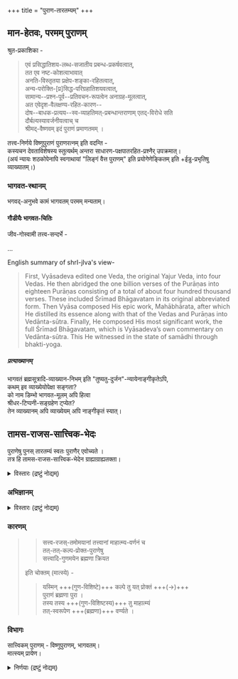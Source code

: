 +++
title = "पुराण-तारतम्यम्"
+++

## मान-हेतवः, परमम् पुराणम्
श्रुत-प्रकाशिका -

> एवं प्रसिद्धातिशय-लब्ध-सजातीय प्रबन्ध-प्रकर्षवत्वात्,  
तत एव नष्ट-कोशत्वाभावात्  
अनति-विस्तृतया प्रक्षेप-शङ्का-रहितत्वात्,  
अन्य-परोक्ति-[प्र]सिद्ध-परिग्रहातिशयवत्वात्,  
सामान्य--प्रश्न-पूर्व--प्रतिवचन-रूपत्वेन अनाग्रह-मूलत्वात्,  
अत एवेदृश-वैलक्षण्य-रहित-कारण--  
दोष--बाधक-प्रत्यय--स्व-व्याहतिमत्-प्रबन्धान्तराणाम् एतद्-विरोधे सति  
दौर्बल्यस्यावर्जनीयत्वाच् च  
श्रीमद्-वैष्णवम् इदं पुराणं प्रमाणतमम् ।  

तत्त्व-निर्णये विष्णुपुराणं पुराणरत्नम् इति वदन्ति -  
कस्यचन देवताविशेषस्य स्तुत्यर्थम् अन्तरा साधारण-पक्षपातरहित-प्रश्नैर् उपक्रमात्।  
(अयं न्यायः शठकोपेनापि स्वगाथायां "लिङ्गं वैत्त पुराणम्" इति प्रयोगेणेङ्कितम् इति +ईडु-प्रभृतिषु व्याख्यातम्।)  

### भागवत-स्थानम्
भगवद्-अनुभवे कामं भागवतम् परमम् मन्यताम्।  

#### गौडीयैः भागवत-चितिः

जीव-गोस्वामी तत्त्व-सन्दर्भे - 

…


English summary of shrI-jIva's view-

> First, Vyāsadeva edited one Veda, the original Yajur Veda, into four Vedas. He then abridged the one billion verses of the Purāṇas into eighteen Purāṇas consisting of a total of about four hundred thousand verses. These included Śrīmad Bhāgavatam in its original abbreviated form. Then Vyāsa composed His epic work, Mahābhārata, after which He distilled its essence along with that of the Vedas and Purāṇas into Vedānta-sūtra. Finally, He composed His most significant work, the full Śrīmad Bhāgavatam, which is Vyāsadeva’s own commentary on Vedānta-sūtra. This He witnessed in the state of samādhi through bhakti-yoga.

##### प्रत्याख्यानम्
भागवतं ब्रह्मसूत्रादि-व्याख्यान-निभम् इति "तुष्यतु-दुर्जन"-न्यायेनाङ्गीकृतेऽपि,  
कथम् इव व्याख्येयोपेक्षा सङ्गता?  
को नाम डिम्भो भागवत-मूलम् अपि हित्वा  
श्रीधर-टिप्पनी-सङ्ग्रहेण ट्प्येत?  
तेन व्याख्यानम् अपि व्याख्येयम् अपि नाङ्गीकृतं स्यात्। 


## तामस-राजस-सात्त्विक-भेदः
पुराणेषु पुनस् तारतम्यं स्वतः पुराणैर् एवोच्यते ।  
तत्र हि तामस-राजस-सात्त्विक-भेदेन ग्राह्याग्राह्यतक्ता।  

<details><summary>विस्तारः (द्रष्टुं नोद्यम्)</summary>

[वेदार्थसङ्ग्रहे](/rAmAnujIyam/content/tattvam/rAmAnujaH/vedArtha-sangrahaH/sarva-prastutiH/16_ku-dRShTiH) - 

यथोक्तं मात्स्ये

> संकीर्णाः सात्त्विकाश् चैव  
> राजसास् तामसास् तथा । 

इति । 
</details>

### अभिज्ञानम्

<details><summary>विस्तारः (द्रष्टुं नोद्यम्)</summary>

सात्त्विकादि-विभागे कारणं मात्स्ये प्रदर्शितम् - 

> अग्नेः शिवस्य माहात्म्यं  
तामसेषु प्रकीर्त्यते ॥  
राजसेषु च माहात्म्यम्  
अधिकं ब्रह्मणो विदुः ।  
संकीर्णेषु सरस्वत्याः  
पितॄणां च निगद्यते ॥ 

भेदभिन्नेषु तत्त्वांशे विरोधाभाव।  
विरुद्धांशोऽप्रमाणम्, अन्यत्सर्वं प्रमाणम् ।  
</details>


### कारणम्

> > सत्त्व-रजस्-तमोमयानां तत्त्वानां माहात्म्य-वर्णनं च  
> तत्-तत्-कल्प-प्रोक्त-पुराणेषु  
> सत्त्वादि-गुणमयेन ब्रह्मणा क्रियत 
> 
> इति चोक्तम् (मात्स्ये) - 
>
> > यस्मिन् +++(गुण-विशिष्टे)+++ कल्पे तु यत् प्रोक्तं +++(→)+++  
पुराणं ब्रह्मणा पुरा ।  
तस्य तस्य +++(गुण-विशिष्टस्य)+++ तु माहात्म्यं  
तत्-स्वरूपेण +++(ब्रह्मणा)+++ वर्ण्यते । 


### विभागः
सात्त्विकम् पुराणम् - विष्णुपुराणम्, भागवतम्।  
मात्स्यम् प्रायेण। 

<details><summary>निर्णयाः (द्रष्टुं नोद्यम्)</summary>

> अत्र पूर्वं महादेवः प्रसादमकरोत्प्रभुः ॥

इत्य्-अस्य व्याख्याने गोविन्दराजः पाद्म-कूर्मे उदाहृत्य वदति - 

> तद्-विरोधे तामस-पुराण-वचनानि न प्रमाणानि।

यतीन्द्र-मत-दीपिका-व्याख्याने वासुदेवः, शिवप्रसाद-द्विवेदी च - 

> 'वैष्णवं नारदीयं च  
तथा भागवतं शुभम् ।  
गारुडं च तथा पाद्मं  
वाराहं शुभदर्शने ॥  
षडेतानि पुराणानि  
**सात्त्विकानि** मतानि मे ।  
> 
> ब्रह्माण्डं ब्रह्मवैवर्तम्  
मार्कण्डेयं तथैव च ॥  
भविष्यं वामनं ब्राह्मं  
**राजसानि** निबोध मे । 
> 
> मात्स्यं कौर्मं तथा लैङ्गं  
शैवं स्कान्दं तथैव च । 
आग्नेयं च षडेतानि  
**तामसानि** निबोध मे' ॥ 

</details>

